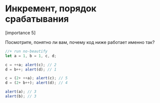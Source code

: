 # Инкремент, порядок срабатывания

[importance 5]

Посмотрите, понятно ли вам, почему код ниже работает именно так?

```js
//+ run no-beautify
let a = 1, b = 1, c, d; 

c = ++a; alert(c); // 2
d = b++; alert(d); // 1

c = (2+ ++a); alert(c); // 5
d = (2+ b++); alert(d); // 4

alert(a); // 3
alert(b); // 3
```

